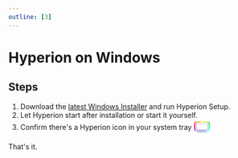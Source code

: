 ```yaml
---
outline: [3]
---
```


# Hyperion on Windows

## Steps

1. Download the [latest Windows Installer](https://github.com/hyperion-project/hyperion.ng/releases/latest) and run Hyperion Setup.
2. Let Hyperion start after installation or start it yourself.
3. <span style="display: inline-flex; gap: .3rem; align-items: center;">Confirm there's a Hyperion icon in your system tray <img src="/icons/head/favicon-32x32.png" alt="Hyperion installer"></span>

<ImageWrap src="/images/en/windows_installer.png" imgAlign='left' />
<ImageWrap src="/images/en/windows_webui.png" imgAlign='left' />

That's it.